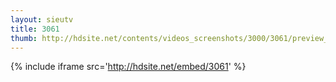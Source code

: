 ```yaml
---
layout: sieutv
title: 3061
thumb: http://hdsite.net/contents/videos_screenshots/3000/3061/preview_360p.mp4.jpg
---
```

{% include iframe src='http://hdsite.net/embed/3061' %}
 
